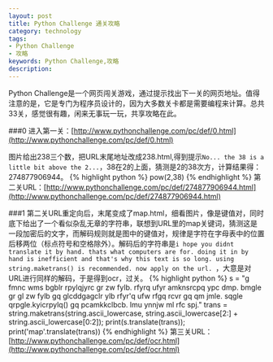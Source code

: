 ```yaml
---
layout: post
title: Python Challenge 通关攻略
category: technology
tags:
- Python Challenge
- 攻略
keywords: Python Challenge,攻略
description:
---
```

Python Challenge是一个网页闯关游戏，通过提示找出下一关的网页地址。值得注意的是，它是专门为程序员设计的，因为大多数关卡都是需要编程来计算。总共33关，感觉很有趣，闲来无事玩一玩，共享攻略在此。

###0
进入第一关：[http://www.pythonchallenge.com/pc/def/0.html](http://www.pythonchallenge.com/pc/def/0.html)

图片给出238三个数，把URL末尾地址改成238.html,得到提示`No... the 38 is a little bit above the 2...`，38在2的上面，猜测是2的38次方，计算结果得：274877906944。
{% highlight python %}
pow(2,38)
{% endhighlight %}
第二关URL：[http://www.pythonchallenge.com/pc/def/274877906944.html](http://www.pythonchallenge.com/pc/def/274877906944.html)

###1
第二关URL重定向后，末尾变成了map.html，细看图片，像是键值对，同时底下给出了一个看似杂乱无章的字符串，联想到URL里的map关键词，猜测这是一段加密后的文字，而解码规则就是图中的键值对，规律是字符在字母表中的位置后移两位（标点符号和空格除外）。解码后的字符串是`i hope you didnt translate it by hand. thats what computers are for. doing it in by hand is inefficient and that's why this text is so long. using string.maketrans() is recommended. now apply on the url. `，大意是对URL进行同样的解码，于是得到ocr，过关。
{% highlight python %}
s = "g fmnc wms bgblr rpylqjyrc gr zw fylb. rfyrq ufyr amknsrcpq ypc dmp. bmgle gr gl zw fylb gq glcddgagclr ylb rfyr'q ufw rfgq rcvr gq qm jmle. sqgle qrpgle.kyicrpylq() gq pcamkkclbcb. lmu ynnjw ml rfc spj."
trans = string.maketrans(string.ascii_lowercase, string.ascii_lowercase[2:] + string.ascii_lowercase[0:2]);
print(s.translate(trans));
print('map'.translate(trans))
{% endhighlight %}
第三关URL：[http://www.pythonchallenge.com/pc/def/ocr.html](http://www.pythonchallenge.com/pc/def/ocr.html)
